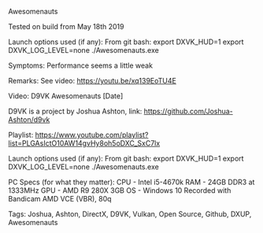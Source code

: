 Awesomenauts

Tested on build from May 18th 2019

Launch options used (if any):
From git bash:
export DXVK_HUD=1
export DXVK_LOG_LEVEL=none
./Awesomenauts.exe

Symptoms:
Performance seems a little weak

Remarks:
See video:
https://youtu.be/xq139EoTU4E

Video:
D9VK Awesomenauts [Date]

D9VK is a project by Joshua Ashton, link:
https://github.com/Joshua-Ashton/d9vk

Playlist:
https://www.youtube.com/playlist?list=PLGAsIctO10AW14gvHy8oh5oDXC_SxC7lx

Launch options used (if any):
From git bash:
export DXVK_HUD=1
export DXVK_LOG_LEVEL=none
./Awesomenauts.exe


PC Specs (for what they matter):
CPU - Intel i5-4670k
RAM - 24GB DDR3 at 1333MHz
GPU - AMD R9 280X 3GB
OS - Windows 10
Recorded with Bandicam AMD VCE (VBR), 80q

Tags:
Joshua, Ashton, DirectX, D9VK, Vulkan, Open Source, Github, DXUP, Awesomenauts
